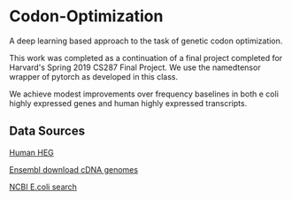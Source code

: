 # Codon-Optimization

A deep learning based approach to the task of genetic codon optimization.

This work was completed as a continuation of a final project completed for Harvard's Spring 2019 CS287 Final Project. We use the namedtensor wrapper of pytorch as developed in this class. 

We achieve modest improvements over frequency baselines in both e coli highly expressed genes and human highly expressed transcripts. 

## Data Sources


[Human HEG](https://www.tau.ac.il/~elieis/HKG/)
 
[Ensembl download cDNA genomes](https://bacteria.ensembl.org/info/website/ftp/index.html)


[NCBI E.coli search](https://www.ncbi.nlm.nih.gov/search/all/?term=escherichia%20coli)
